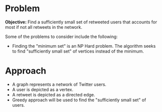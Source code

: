 # Problem
**Objective:** Find a sufficiently small set of retweeted users that accounts for most if not all retweets in the network.

Some of the problems to consider include the following:

* Finding the "minimum set" is an NP Hard problem. The algorithm seeks to find "sufficiently small set" of vertices instead of the minimum.

# Approach

* A graph represents a network of Twitter users.
* A user is depicted as a vertex.
* A retweet is depicted as a directed edge.
* Greedy approach will be used to find the "sufficiently small set" of users.
